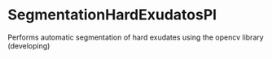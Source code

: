 # SegmentationHardExudatosPI
Performs automatic segmentation of hard exudates using the opencv library (developing)
